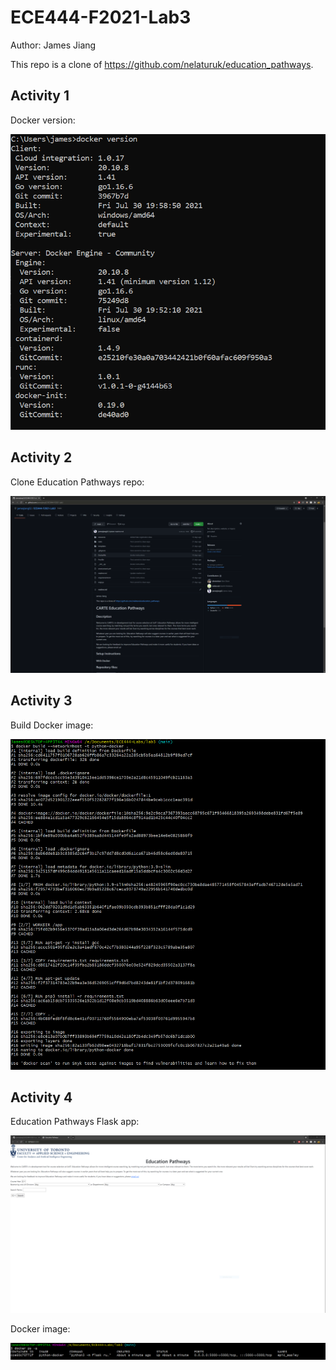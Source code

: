 # ECE444-F2021-Lab3

Author: James Jiang

This repo is a clone of https://github.com/nelaturuk/education_pathways.

## Activity 1
Docker version:

![lab3_1](docs/images/lab3_1.PNG)

## Activity 2
Clone Education Pathways repo:

![lab3_2](docs/images/lab3_2.PNG)

## Activity 3
Build Docker image:

![lab3_3](docs/images/lab3_3.PNG)

## Activity 4
Education Pathways Flask app:

![lab3_4_1](docs/images/lab3_4_1.PNG)

Docker image:

![lab3_4_2](docs/images/lab3_4_2.PNG)
